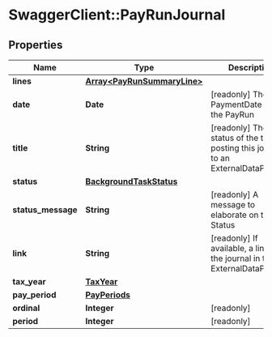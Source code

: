 # SwaggerClient::PayRunJournal

## Properties
Name | Type | Description | Notes
------------ | ------------- | ------------- | -------------
**lines** | [**Array&lt;PayRunSummaryLine&gt;**](PayRunSummaryLine.md) |  | [optional] 
**date** | **Date** | [readonly] The PaymentDate from the PayRun | [optional] 
**title** | **String** | [readonly] The status of the task for posting this journal to an ExternalDataProvider | [optional] 
**status** | [**BackgroundTaskStatus**](BackgroundTaskStatus.md) |  | [optional] 
**status_message** | **String** | [readonly] A message to elaborate on the Status | [optional] 
**link** | **String** | [readonly] If available, a link to the journal in the ExternalDataProvider | [optional] 
**tax_year** | [**TaxYear**](TaxYear.md) |  | [optional] 
**pay_period** | [**PayPeriods**](PayPeriods.md) |  | [optional] 
**ordinal** | **Integer** | [readonly] | [optional] 
**period** | **Integer** | [readonly] | [optional] 

